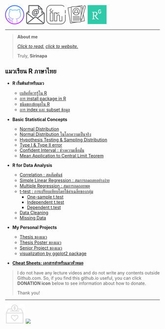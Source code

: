 [![Github](https://raw.githubusercontent.com/amaiesc/study_r/master/docs/git_.png)](http://amaiesc.github.io/study_r)
[![E-mail](https://raw.githubusercontent.com/amaiesc/study_r/master/docs/email_.png)](mailto::amaiesc@gmail.com)
[![Linkedin](https://raw.githubusercontent.com/amaiesc/study_r/master/docs/linkedin_.png)](https://linkedin.com/in/sirinapa-amaie-churassamee-671a63109)
[![Resume](https://raw.githubusercontent.com/amaiesc/study_r/master/docs/resume.png)](https://github.com/amaiesc/study_r/blob/9e9dc4cc984207be967b4ea4e04c43cd071c515d/docs/cv_git_.pdf)
[![Researchgate](https://raw.githubusercontent.com/amaiesc/study_r/master/docs/research_.png)](https://www.researchgate.net/profile/Sirinapa-Churassamee-2)

___________________________________________________________________________________________________________________________________

> **About me**
> 
> [*Click to read.*](https://amaiesc.github.io/study_r/me.html)
> [*click to website.*](http://www.datastist.com)
>
> 
> Truly,
> <b> Sirinapa </b>

## แมวเรียน R ภาษาไทย ##
-  **R เริ่มต้นสำหรับแมว**
     -   [เบสิคที่ควรรู้ใน R](https://amaiesc.github.io/study_r/basic_.html)
     -   [การ install package in R](https://amaiesc.github.io/study_r/install_pac_.html)
     -   [ชนิดของข้อมูลใน R](https://amaiesc.github.io/study_r/type_of_.html)
     -   [การ index และ subset ข้อมูล](https://amaiesc.github.io/study_r/index_subset_.html)


-  **Basic Statistical Concepts**
     - [Normal Distribution](http://amaiesc.github.io/study_r/normal_dis.html)
     - [Normal Distribution ในโลกความเป็นจริง](http://amaiesc.github.io/study_r/outliers_1.html)
     - [Hypothesis Testing & Sampling Distribution](http://amaiesc.github.io/study_r/sample_dis_.html)
     - [Type I & Type II error](http://amaiesc.github.io/study_r/error.html)
     - [Confident Interval : ช่วงความเชื่อมั่น](http://amaiesc.github.io/study_rp/CI.html)
     - [Mean Application to Central Limit Teorem](http://amaiesc.github.io/study_r/CLT.html)


-  **R for Data Analysis**
     - [Correlation : สหสัมพันธ์](http://amaiesc.github.io/study_r/correlation.html)
     - [Simple Linear Regression : สมการถดถอยอย่างง่าย](http://amaiesc.github.io/study_r/simple_regression.html)
     - [Multiple Regression : สมการถดถอยพหุ](http://amaiesc.github.io/study_r/multiple_regression.html)
     - [t-test : การเปรียบเทียบโดยใช้ค่าเฉลี่ยของกลุ่ม](http://amaiesc.github.io/study_r/t_test_overall.html)
          - [One-sample t.test](http://amaiesc.github.io/study_r/one_t.html)
          - [Independent t.test](http://amaiesc.github.io/study_r/in_t.html)
          - [Dependent t.test](http://amaiesc.github.io/study_r/paired_t.html)
     - [Data Cleaning]()
     - [Missing Data]()


- **My Personal Projects**
    - [Thesis ของแมว](https://www.researchgate.net/publication/360493214_A_Comparison_of_Emotion_Regulation_Strategies'_Effectiveness_under_Cognitive_Fatigue)
    - [Thesis Poster ของแมว](https://www.researchgate.net/publication/360493445_A_Comparison_of_Emotion_Regulation_Effectiveness'_Strategies_under_Cognitive_Fatigue)
    - [Senior Project ของแมว](https://www.researchgate.net/publication/360494562_Effects_of_exposure_to_visual_media_on_attitudes_toward_gay_men?channel=doi&linkId=627a6fb42f9ccf58eb3d51a1&showFulltext=true)
    - [visualization by ggplot2 package](https://amaiesc.github.io/study_r/ggplot_knitmd.html)


- [**Cheat Sheets: เอกสารสำหรับแมวหัวหมอ**](https://www.rstudio.com/resources/cheatsheets/)

    

> I do not have any lecture videos and do not write any contents outside Github.com. 
So, if you find this github.io useful, you can click **DONATION icon** below to see information about how to donate.
>
> Thank you!

__________________________________________________________________________________________________________________


[![Donation](https://raw.githubusercontent.com/amaiesc/study_r/master/docs/donation_.png)](http://amaiesc.github.io/study_r/donation.html) 
![](https://komarev.com/ghpvc/?username=amaiesc)

